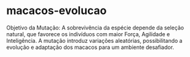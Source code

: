 # macacos-evolucao
Objetivo da Mutação: A sobrevivência da espécie depende da seleção natural, que favorece os indivíduos com maior Força, Agilidade e Inteligência. A mutação introduz variações aleatórias, possibilitando a evolução e adaptação dos macacos para um ambiente desafiador.
